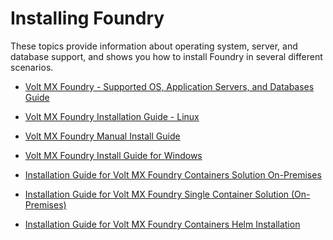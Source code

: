 # Installing Foundry

These topics provide information about operating system, server, and database support, and shows you how to install Foundry in several different scenarios.

* [Volt MX Foundry - Supported OS, Application Servers, and Databases Guide](voltmxfoundry_supported_devices_os_browsers/Content/Introduction.md)

* [Volt MX Foundry Installation Guide - Linux](voltmx_foundry_linux_install_guide/Content/Introduction.md)

* [Volt MX Foundry Manual Install Guide](voltmx_foundry_manual_install_guide/Content/Introduction.md)

* [Volt MX Foundry Install Guide for Windows](voltmx_foundry_windows_install_guide/Content/Introduction.md)

* [Installation Guide for Volt MX Foundry Containers Solution On-Premises](voltmxfoundry_containers_solution_on-prem/Content/Introduction.md)

<!-- * [Installation Guide for Volt MX Foundry on Azure](voltmxfoundry_on_azure/Content/Introduction.md) -->

* [Installation Guide for Volt MX Foundry Single Container Solution (On-Premises)](voltmxfoundry_single_container/Content/Introduction_Single.md)

* [Installation Guide for Volt MX Foundry Containers Helm Installation](voltmxfoundry_containers_helm/Content/Introduction.md)

